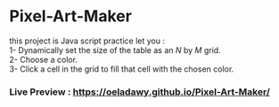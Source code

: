 # Pixel-Art-Maker
this project is Java script practice let you : <br>
1- Dynamically set the size of the table as an _N_ by _M_ grid. <br>
2- Choose a color. <br>
3- Click a cell in the grid to fill that cell with the chosen color.
### Live Preview : https://oeladawy.github.io/Pixel-Art-Maker/

